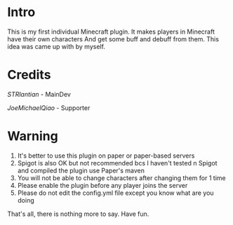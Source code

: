 # Intro
This is my first individual Minecraft plugin.
It makes players in Minecraft have their own characters
And get some buff and debuff from them.
This idea was came up with by myself.

# Credits
*STRlantian* - MainDev

*JoeMichaelQiao* - Supporter

# Warning
1. It's better to use this plugin on paper or paper-based servers
2. Spigot is also OK but not recommended bcs I haven't tested n Spigot and compiled the plugin use Paper's maven
3. You will not be able to change characters after changing them for 1 time
4. Please enable the plugin before any player joins the server
5. Please do not edit the config.yml file except you know what are you doing

That's all,
there is nothing more to say.
Have fun.



